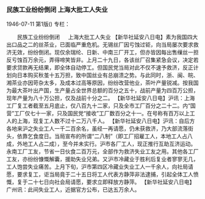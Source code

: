 ### 民族工业纷纷倒闭  上海大批工人失业

1946-07-11
第1版()
专栏：

　　民族工业纷纷倒闭
　  上海大批工人失业
    【新华社延安八日电】素为我国四大出口品之二的丝茶业，已面临严重危机。无锡丝厂因亏蚀过钜，向当局屡次要求救济无效，纷纷倒闭。现仅余瑞纶、日新、中南三厂开工，但亦皆因每出售缫丝一担反亏蚀百万余元，弄得啼笑皆非。上月二十九日，各该丝厂召集紧急会议，决定若要求贷款再无结果，即全体自动停工。但国民党当局对此不仅不速予救济，反正计划向日本购买秋茧十五万担，致中国丝业有总崩溃之势。与此同时，浙、闽、皖、湘茶业亦因苛杂太多，及成本过高等原因，纷纷改营他业，茶叶产量锐减。按我国为最大茶叶出产国，生产量占全世界总额的百分之五十，战前产量为四百万公担，现年产量为八十万公担，仅及战前十分之二。
    【新华社延安八日电】沪讯：上海工厂复工者截至五月底止，仅八百九十二家，只及全市工厂百分之二十二。内“国营”工厂仅七十一家，只及国民党“接收”工厂数百分之十一。在号称有百万以上工人的上海，现复工人数不过十二万八千人。
    【新华社延安八日电】沪讯：自后方各地来沪之失业工人一千二百余名，虽经一再请愿，仍未获救济，乃大部流落街头，依靠乞食度日。当局宣布的所谓“二八制”（即工厂招雇工人，本地工人占八成，外地工人占二成），至今并未实行。沪市各厂工人，现正推行互助互济运动。永南工厂工友，节省一日伙食二百万元，全部作为救济失业工友之用。其他各工厂工友，亦纷纷慷慨解囊，援助失业兄弟。又沪市冷藏业于胜利后复业者寥寥无几，工人饱尝失业痛苦。上月下旬，沪市第四区冷藏业失业工人一千余人，向社局请愿，要求复工，讵当局竟于二十五日将工人代表方静萍非法逮捕，引起全体工人愤慨，复于二十七日向社会局请愿，要求立即释放方静萍。
    【新华社延安八日电】广州讯：此间失业工人，近据官方公布，已达五万余人。
